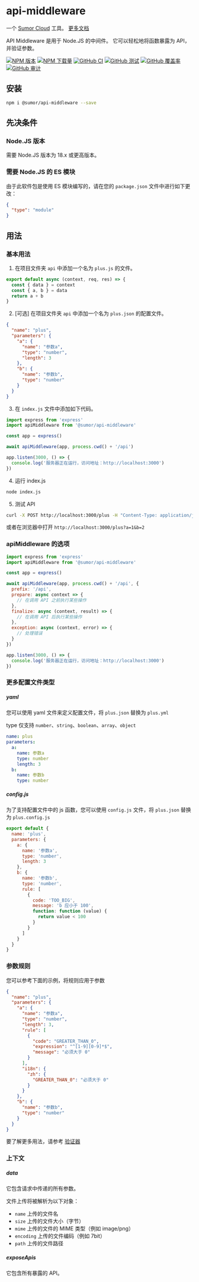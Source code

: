 # api-middleware

一个 [Sumor Cloud](https://sumor.cloud) 工具。
[更多文档](https://sumor.cloud/api-middleware)

API Middleware 是用于 Node.JS 的中间件。
它可以轻松地将函数暴露为 API，并验证参数。

[![NPM 版本](https://img.shields.io/npm/v/@sumor/api-middleware?logo=npm&label=NPM)](https://www.npmjs.com/package/@sumor/api-middleware)
[![NPM 下载量](https://img.shields.io/npm/dw/@sumor/api-middleware?logo=npm&label=Downloads)](https://www.npmjs.com/package/@sumor/api-middleware)
[![GitHub CI](https://img.shields.io/github/actions/workflow/status/sumor-cloud/api-middleware/ci.yml?logo=github&label=CI)](https://github.com/sumor-cloud/api-middleware/actions/workflows/ci.yml)
[![GitHub 测试](https://img.shields.io/github/actions/workflow/status/sumor-cloud/api-middleware/ut.yml?logo=github&label=测试)](https://github.com/sumor-cloud/api-middleware/actions/workflows/ut.yml)
[![GitHub 覆盖率](https://img.shields.io/github/actions/workflow/status/sumor-cloud/api-middleware/coverage.yml?logo=github&label=覆盖率)](https://github.com/sumor-cloud/api-middleware/actions/workflows/coverage.yml)
[![GitHub 审计](https://img.shields.io/github/actions/workflow/status/sumor-cloud/api-middleware/audit.yml?logo=github&label=审计)](https://github.com/sumor-cloud/api-middleware/actions/workflows/audit.yml)

## 安装

```bash
npm i @sumor/api-middleware --save
```

## 先决条件

### Node.JS 版本

需要 Node.JS 版本为 18.x 或更高版本。

### 需要 Node.JS 的 ES 模块

由于此软件包是使用 ES 模块编写的，请在您的 `package.json` 文件中进行如下更改：

```json
{
  "type": "module"
}
```

## 用法

### 基本用法

1. 在项目文件夹 `api` 中添加一个名为 `plus.js` 的文件。

```js
export default async (context, req, res) => {
  const { data } = context
  const { a, b } = data
  return a + b
}
```

2. [可选] 在项目文件夹 `api` 中添加一个名为 `plus.json` 的配置文件。

```json
{
  "name": "plus",
  "parameters": {
    "a": {
      "name": "参数a",
      "type": "number",
      "length": 3
    },
    "b": {
      "name": "参数b",
      "type": "number"
    }
  }
}
```

3. 在 `index.js` 文件中添加如下代码。

```javascript
import express from 'express'
import apiMiddleware from '@sumor/api-middleware'

const app = express()

await apiMiddleware(app, process.cwd() + '/api')

app.listen(3000, () => {
  console.log('服务器正在运行，访问地址：http://localhost:3000')
})
```

4. 运行 index.js

```bash
node index.js
```

5. 测试 API

```bash
curl -X POST http://localhost:3000/plus -H "Content-Type: application/json" -d '{"a": 1, "b": 2}'
```

或者在浏览器中打开 `http://localhost:3000/plus?a=1&b=2`

### apiMiddleware 的选项

```javascript
import express from 'express'
import apiMiddleware from '@sumor/api-middleware'

const app = express()

await apiMiddleware(app, process.cwd() + '/api', {
  prefix: '/api',
  prepare: async context => {
    // 在调用 API 之前执行某些操作
  },
  finalize: async (context, result) => {
    // 在调用 API 后执行某些操作
  },
  exception: async (context, error) => {
    // 处理错误
  }
})

app.listen(3000, () => {
  console.log('服务器正在运行，访问地址：http://localhost:3000')
})
```

### 更多配置文件类型

##### yaml

您可以使用 yaml 文件来定义配置文件，将 `plus.json` 替换为 `plus.yml`

type 仅支持 `number`、`string`、`boolean`、`array`、`object`

```yaml
name: plus
parameters:
  a:
    name: 参数a
    type: number
    length: 3
  b:
    name: 参数b
    type: number
```

##### config.js

为了支持配置文件中的 js 函数，您可以使用 `config.js` 文件，将 `plus.json` 替换为 `plus.config.js`

```javascript
export default {
  name: 'plus',
  parameters: {
    a: {
      name: '参数a',
      type: 'number',
      length: 3
    },
    b: {
      name: '参数b',
      type: 'number',
      rule: [
        {
          code: 'TOO_BIG',
          message: 'b 应小于 100',
          function: function (value) {
            return value < 100
          }
        }
      ]
    }
  }
}
```

### 参数规则

您可以参考下面的示例，将规则应用于参数

```json
{
  "name": "plus",
  "parameters": {
    "a": {
      "name": "参数a",
      "type": "number",
      "length": 3,
      "rule": [
        {
          "code": "GREATER_THAN_0",
          "expression": "^[1-9][0-9]*$",
          "message": "必须大于 0"
        }
      ],
      "i18n": {
        "zh": {
          "GREATER_THAN_0": "必须大于 0"
        }
      }
    },
    "b": {
      "name": "参数b",
      "type": "number"
    }
  }
}
```

要了解更多用法，请参考 [验证器](https://sumor.cloud/validator/)

### 上下文

##### data

它包含请求中传递的所有参数。

文件上传将被解析为以下对象：

- `name` 上传的文件名
- `size` 上传的文件大小（字节）
- `mime` 上传的文件的 MIME 类型（例如 image/png）
- `encoding` 上传的文件编码（例如 7bit）
- `path` 上传的文件路径

##### exposeApis

它包含所有暴露的 API。
